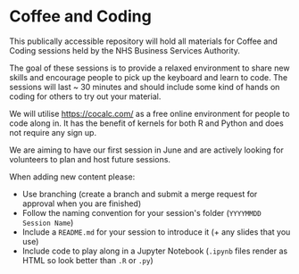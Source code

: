 # Coffee and Coding

This publically accessible repository will hold all materials for Coffee and Coding sessions held by the NHS Business Services Authority.

The goal of these sessions is to provide a relaxed environment to share new skills and encourage people to pick up the keyboard and learn to code. The sessions will last ~ 30 minutes and should include some kind of hands on coding for others to try out your material.

We will utilise https://cocalc.com/ as a free online environment for people to code along in. It has the benefit of kernels for both R and Python and does not require any sign up.

We are aiming to have our first session in June and are actively looking for volunteers to plan and host future sessions.

When adding new content please:

- Use branching (create a branch and submit a merge request for approval when you are finished)
- Follow the naming convention for your session's folder (`YYYYMMDD Session Name`)
- Include a `README.md` for your session to introduce it (+ any slides that you use)
- Include code to play along in a Jupyter Notebook (`.ipynb` files render as HTML so look better than `.R` or `.py`)
